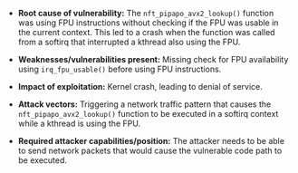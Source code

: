 - **Root cause of vulnerability:** The `nft_pipapo_avx2_lookup()` function was using FPU instructions without checking if the FPU was usable in the current context. This led to a crash when the function was called from a softirq that interrupted a kthread also using the FPU.

- **Weaknesses/vulnerabilities present:** Missing check for FPU availability using `irq_fpu_usable()` before using FPU instructions.

- **Impact of exploitation:** Kernel crash, leading to denial of service.

- **Attack vectors:** Triggering a network traffic pattern that causes the `nft_pipapo_avx2_lookup()` function to be executed in a softirq context while a kthread is using the FPU.

- **Required attacker capabilities/position:**  The attacker needs to be able to send network packets that would cause the vulnerable code path to be executed.
